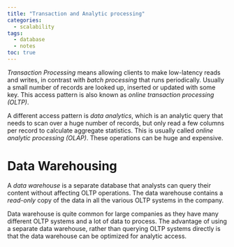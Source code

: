 ```yaml
---
title: "Transaction and Analytic processing"
categories:
  - scalability
tags:
  - database
  - notes
toc: true
---
```


*Transaction Processing* means allowing clients to make low-latency reads and writes, in contrast with *batch processing* that runs periodically. Usually a small number of records are looked up, inserted or updated with some key. This access pattern is also known as *online transaction processing (OLTP)*.

A different access pattern is *data analytics*, which is an analytic query that needs to scan over a huge number of records, but only read a few columns per record to calculate aggregate statistics. This is usually called *online analytic processing (OLAP)*. These operations can be huge and expensive.

# Data Warehousing

A *data warehouse* is a separate database that analysts can query their content without affecting OLTP operations. The data warehouse contains a *read-only* copy of the data in all the various OLTP systems in the company.

Data warehouse is quite common for large companies as they have many different OLTP systems and a lot of data to process. The advantage of using a separate data warehouse, rather than querying OLTP systems directly is that the data warehouse can be optimized for analytic access.
